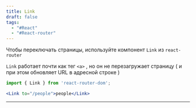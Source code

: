 ```yaml
---
title: Link
draft: false
tags:
  - "#React"
  - "#React-router"
---
```

Чтобы переключать страницы, используйте компонент `Link` из `react-router`

`Link` работает почти как тег `<a>` , но он не перезагружает страницу ( и при этом обновляет URL в адресной строке )

~~~jsx
import { Link } from 'react-router-dom';

<Link to="/people">people</Link>
~~~

_____